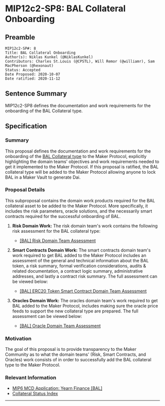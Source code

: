 # MIP12c2-SP8: BAL Collateral Onboarding

## Preamble

```
MIP12c2-SP#: 8
Title: BAL Collateral Onboarding
Author(s): Niklas Kunkel (@NiklasKunkel)
Contributors: Charles St.Louis (@CPSTL), Will Remor (@williamr), Sam MacPherson (@hexonaut) 
Status: Accepted
Date Proposed: 2020-10-07
Date ratified: 2020-11-12
```

## Sentence Summary
MIP12c2-SP8 defines the documentation and work requirements for the onboarding of the BAL Collateral type.

## Specification

### Summary

This proposal defines the documentation and work requirements for the onboarding of the [BAL Collateral type](https://etherscan.io/token/0xba100000625a3754423978a60c9317c58a424e3d) to the Maker Protocol, explicitly highlighting the domain teams' objectives and work requirements needed to get it implemented to the Maker Protocol. If this proposal is ratified, the BAL collateral type will be added to the Maker Protocol allowing anyone to lock BAL in a Maker Vault to generate Dai.


### Proposal Details

This subproposal contains the domain work products required for the BAL collateral asset to be added to the Maker Protocol. More specifically, it includes the risk parameters, oracle solutions, and the necessarily smart contracts required for the successful onboarding of BAL.

1. **Risk Domain Work:** The risk domain team's work contains the following risk assessment for the BAL collateral type:
    - [[BAL] Risk Domain Team Assessment](https://forum.makerdao.com/t/bal-collateral-onboarding-risk-evaluation/4600)

2. **Smart Contracts Domain Work:** The smart contracts domain team's work required to get BAL added to the Maker Protocol includes an assessment of the general and technical information about the BAL token, a risk summary, formal verification considerations, audits & related documentation, a contract logic summary, administrative addresses, and lastly a contract risk summary. The full assessment can be viewed below:

    - [[BAL] ERC20 Token Smart Contract Domain Team Assessment](https://forum.makerdao.com/t/bal-erc20-token-smart-contract-technical-assessment/4630)

3. **Oracles Domain Work:** The oracles domain team's work required to get BAL added to the Maker Protocol, includes making sure the oracle price feeds to support the new collateral type are prepared. The full assessment can be viewed below:

    - [[BAL] Oracle Domain Team Assessment](https://forum.makerdao.com/t/mip10c3-sp12-proposal-balusd-oracle-collateral-onboarding-oracle-assessment/4638)

### Motivation

The goal of this proposal is to provide transparency to the Maker Community as to what the domain teams' (Risk, Smart Contracts, and Oracles) work consists of in order to successfully add the BAL collateral type to the Maker Protocol.

### Relevant Information

- [MIP6 MCD Application: Yearn Finance [BAL]](https://forum.makerdao.com/t/bal-mip6-collateral-onboarding-application/3880)
- [Collateral Status Index](https://forum.makerdao.com/t/collateral-status-index/2231)


---